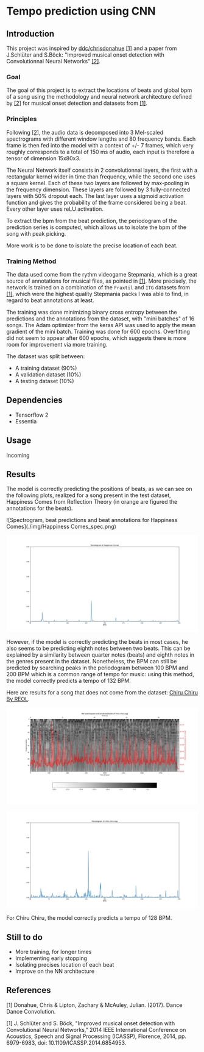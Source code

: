 # Tempo prediction using CNN

## Introduction

This project was inspired by [ddc/chrisdonahue](https://github.com/chrisdonahue/ddc) [[1]](#1)
and a paper from J.Schlüter and S.Böck: "Improved musical onset detection with
Convolutionnal Neural Networks" [[2]](#2).

### Goal

The goal of this project is to extract the locations of beats and global bpm of
a song using the methodology and neural network architecture defined by 
[[2]](#2) for musical onset detection and datasets from [[1]](#1).

### Principles

Following [[2]](#2), the audio data is decomposed into 3 Mel-scaled spectrograms 
with different window lengths and 80 frequency bands. Each frame is then fed
into the model with a context of +/- 7 frames, which very roughly corresponds
to a total of 150 ms of audio, each input is therefore a tensor of dimension 
15x80x3.

The Neural Network itself consists in 2 convolutionnal layers, the first with
a rectangular kernel wider in time than frequency, while the second one uses
a square kernel. Each of these two layers are followed by max-pooling in the
frequency dimension. These layers are followed by 3 fully-connected layers with
50% dropout each. The last layer uses a sigmoid activation function and gives
the probability of the frame considered being a beat. Every other layer uses
reLU activation.

To extract the bpm from the beat prediction, the periodogram of the prediction
series is computed, which allows us to isolate the bpm of the song with peak
picking.

More work is to be done to isolate the precise location of each beat.

### Training Method

The data used come from the rythm videogame Stepmania, which is a great source
of annotations for musical files, as pointed in [[1]](#1). More precisely,
the network is trained on a combination of the `Fraxtil` and `ITG` datasets
from [[1]](#1), which were the highest quality Stepmania packs I was
able to find, in regard to beat annotations at least.

The training was done minimizing binary cross entropy between the predictions
and the annotations from the dataset, with "mini batches" of 16 songs. The Adam
optimizer from the keras API was used to apply the mean gradient of the mini
batch. Training was done for 600 epochs. Overfitting did not seem to appear 
after 600 epochs, which suggests there is more room for improvement via more
training.

The dataset was split between:
- A training dataset (90%)
- A validation dataset (10%)
- A testing dataset (10%)

## Dependencies

- Tensorflow 2
- Essentia

## Usage

Incoming

## Results

The model is correctly predicting the positions of beats, as we can
see on the following plots, realized for a song present in the test dataset,
Happiness Comes from Reflection Theory (in orange are figured the annotations
for the beats).

![Spectrogram, beat predictions and beat annotations for Happiness Comes](./img/Happiness Comes_spec.png)

![Periodogram for Happiness Comes](./img/Happiness_Comes_period.png)

However, if the model is correctly predicting the beats in most cases, he also
seems to be predicting eighth notes between two beats. This can be explained by
a similarity between quarter notes (beats) and eighth notes in the genres
present in the dataset. Nonetheless, the BPM can still be predicted by
searching peaks in the periodogram between 100 BPM and 200 BPM which is a common
range of tempo for music: using this method, the model correctly predicts a
tempo of 132 BPM.

Here are results for a song that does not come from the dataset: [Chiru Chiru
By REOL](https://www.youtube.com/watch?v=VVaNq9uSJgY).

![Spectrogram, beat predictions and beat annotations for Chiru Chiru](./img/chiru_chiru_spec.png)

![Periodogram for Happiness Comes](./img/chiru_chiru_period.png)

For Chiru Chiru, the model correctly predicts a tempo of 128 BPM.

## Still to do
- More training, for longer times
- Implementing early stopping
- Isolating precises location of each beat
- Improve on the NN architecture

## References

<a id="1">[1]</a>
Donahue, Chris & Lipton, Zachary & McAuley, Julian. (2017). Dance Dance Convolution. 

<a id="2">[1]</a>
J. Schlüter and S. Böck, "Improved musical onset detection with Convolutional Neural Networks," 2014 IEEE International Conference on Acoustics, Speech and Signal Processing (ICASSP), Florence, 2014, pp. 6979-6983, doi: 10.1109/ICASSP.2014.6854953.
